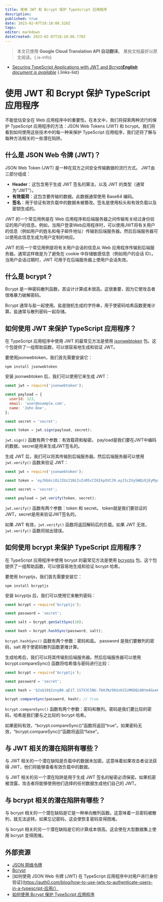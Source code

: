 ```yaml
---
title: 使用 JWT 和 Bcrypt 保护 TypeScript 应用程序
description: 
published: true
date: 2023-02-07T18:18:08.526Z
tags: 
editor: markdown
dateCreated: 2023-02-07T18:18:06.778Z
---
```


> 本文已使用 **Google Cloud Translation API 自动翻译**。
某些文档最好以原文阅读。{.is-info}



- [Securing TypeScript Applications with JWT and Bcrypt***English** document is available*](/en/Knowledge-base/TypeScript/securing-typescript-applications-with-jwt-and-bcrypt)
{.links-list}


# 使用 JWT 和 Bcrypt 保护 TypeScript 应用程序

不能低估安全在 Web 应用程序中的重要性。在本文中，我们将探索两种流行的保护 TypeScript 应用程序的方法：JSON Web Tokens (JWT) 和 bcrypt。我们将看到如何使用这些技术中的每一种来保护 TypeScript 应用程序，我们还将了解与每种方法相关的一些潜在陷阱。

## 什么是 JSON Web 令牌 (JWT)？

JSON Web Token (JWT) 是一种在双方之间安全传输数据的流行方式。 JWT由三部分组成：

- **Header**：这包含用于生成 JWT 签名的算法，以及 JWT 的类型（通常为“JWT”）。
- **有效载荷**：这包含要传输的数据。此数据通常使用 Base64 编码。
- **签名**：用于验证有效负载中的数据未被篡改。签名是使用标头和有效负载以及密钥生成的。

JWT 的一个常见用例是在 Web 应用程序和后端服务器之间传输有关经过身份验证的用户的信息。例如，当用户登录Web应用程序时，可以使用JWT将有关用户的信息（例如用户的姓名和电子邮件地址）传输到后端服务器。然后后端服务器可以使用此信息生成为用户定制的响应。

JWT 的另一个常见用例是将有关用户会话的信息从 Web 应用程序传输到后端服务器。通常这样做是为了避免在 cookie 中存储敏感信息（例如用户的会话 ID）。当用户会话过期时，JWT 可用于在后端服务器上使用户会话失效。

## 什么是 bcrypt？

Bcrypt 是一种密码散列函数，其设计计算成本很高。这很重要，因为它使攻击者很难暴力破解密码。

Bcrypt 通常与盐一起使用。盐是随机生成的字符串，用于使密码哈希函数更难计算。盐通常与散列密码一起存储。

## 如何使用 JWT 来保护 TypeScript 应用程序？

在 TypeScript 应用程序中使用 JWT 的最常见方法是使用 [jsonwebtoken](https://www.npmjs.com/package/jsonwebtoken) 包。这个包提供了一组帮助函数，可以很容易地生成和验证 JWT。

要使用jsonwebtoken，我们首先需要安装它：

```
npm install jsonwebtoken
```

安装 jsonwebtoken 后，我们可以使用它来生成 JWT：

```javascript
const jwt = require('jsonwebtoken');

const payload = {
  userId: 123,
  email: 'user@example.com',
  name: 'John Doe',
};

const secret = 'secret';

const token = jwt.sign(payload, secret);
```

`jwt.sign()` 函数有两个参数：有效载荷和秘密。 payload是我们要在JWT中编码的数据，secret是用来生成JWT签名的。

生成 JWT 后，我们可以将其传输到后端服务器。然后后端服务器可以使用 `jwt.verify()` 函数来验证 JWT：

```javascript
const jwt = require('jsonwebtoken');

const token = 'eyJhbGciOiJIUzI1NiIsInR5cCI6IkpXVCJ9.eyJ1c2VySWQiOjEyMywiZW1haWwiOiJ1c2VyQGV4YW1wbGUuY29tIiwibmFtZSI6IkpvaG4gRG9lIn0.S30gaSmqhzPZU6mxPiwm53cH-j2dhYfBYuYTR3LsyiE';

const secret = 'secret';

const payload = jwt.verify(token, secret);
```

`jwt.verify()` 函数有两个参数：token 和 secret。 token就是我们要验证的JWT，secret是用来验证JWT签名的。

如果 JWT 有效，`jwt.verify()` 函数将返回解码后的负载。如果 JWT 无效，`jwt.verify()` 函数将抛出错误。

## 如何使用 bcrypt 来保护 TypeScript 应用程序？

在 TypeScript 应用程序中使用 bcrypt 的最常见方法是使用 [bcryptjs](https://www.npmjs.com/package/bcryptjs) 包。这个包提供了一组帮助函数，可以很容易地生成和验证 bcrypt 哈希。

要使用 bcryptjs，我们首先需要安装它：

```
npm install bcryptjs
```

安装 bcryptjs 后，我们可以使用它来散列密码：

```javascript
const bcrypt = require('bcryptjs');

const password = 'secret';

const salt = bcrypt.genSaltSync(10);

const hash = bcrypt.hashSync(password, salt);
```

`bcrypt.hashSync()` 函数有两个参数：密码和盐。 password 是我们要散列的密码，salt 用于使密码散列函数更难计算。

生成哈希后，我们可以将其传输到后端服务器。然后后端服务器可以使用 bcrypt.compareSync() 函数将哈希值与密码进行比较：

```javascript
const bcrypt = require('bcryptjs');

const password = 'secret';

const hash = '$2a$10$2znyB6.qE1T.1S7X3C5NU.7bHJNz5KUzHJZzM6DQLN8tm4Gxe6Ay';

bcrypt.compareSync(password, hash); // true
```

`bcrypt.compareSync()` 函数有两个参数：密码和散列。密码是我们要比较的密码，哈希是我们要与之比较的 bcrypt 哈希。

如果密码有效，“bcrypt.compareSync()”函数将返回“true”。如果密码无效，“bcrypt.compareSync()”函数将返回“false”。

## 与 JWT 相关的潜在陷阱有哪些？

与 JWT 相关的一个潜在缺陷是负载中的数据未加密。这意味着如果攻击者设法获得 JWT，他们将能够查看有效负载中的数据。

与 JWT 相关的另一个潜在陷阱是用于生成 JWT 签名的秘密必须保密。如果机密被泄露，攻击者将能够使用他们选择的任何数据生成他们自己的 JWT。

## 与 bcrypt 相关的潜在陷阱有哪些？

与 bcrypt 相关的一个潜在缺陷是它是一种单向散列函数。这意味着一旦密码被散列，就无法逆转。如果忘记密码，这会使恢复密码变得困难。

与 bcrypt 相关的另一个潜在缺陷是它的计算成本很高。这会使在大型数据集上使用 bcrypt 变得困难。

## 外部资源

- [JSON 网络令牌](https://jwt.io/)
- [Bcrypt](https://en.wikipedia.org/wiki/Bcrypt)
- [如何使用 JSON Web 令牌 (JWT) 在 TypeScript 应用程序中对用户进行身份验证](https://auth0.com/blog/how-to-use-jwts-to-authenticate-users-in-a-typescript-应用/）
- [如何使用 Bcrypt 保护 TypeScript 应用程序](https://www.sitepoint.com/secure-typescript-application-bcrypt/)